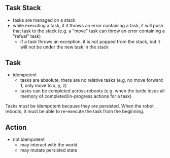 #

## Task Stack

- tasks are managed on a stack
- while executing a task, if it throws an error containing a task, it will push that task to the stack
  (e.g. a "move" task can throw an error containing a "refuel" task)
  - if a task throws an exception, it is not popped from the stack, but it will not be under the new task in the stack

## Task

- idempotent
  - tasks are absolute, there are no relative tasks
    (e.g. no move forward 1, only move to x, y, z)
  - tasks can be completed across reboots
    (e.g. when the turtle loses all memory of completed/in-progress actions for a task)

Tasks _must_ be idempotent because they are persisted. When the robot reboots, it must be able to re-execute the task from the beginning.

## Action

- not idempotent
  - may interact with the world
  - may mutate persisted state
